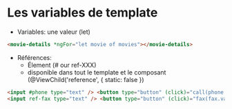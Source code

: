 <!-- .slide: class="with-code inconsolata" -->

# Les variables de template

-   Variables: une valeur (let)

```html
<movie-details *ngFor="let movie of movies"></movie-details>
```

<!-- .element: class="big-code" -->

-   Références:
    -   Élement (# our ref-XXX)
    -   disponible dans tout le template et le composant (@ViewChild('reference', { static: false })<br>

```html
<input #phone type="text" /> <button type="button" (click)="call(phone.value)">Click</button>
<input ref-fax type="text" /> <button type="button" (click)="fax(fax.value)">Click</button>
```

<!-- .element: class="big-code" -->
